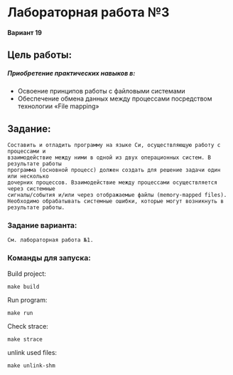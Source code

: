# Лабораторная работа №3

#### Вариант 19

## Цель работы:
##### Приобретение практических навыков в:

- Освоение принципов работы с файловыми системами
- Обеспечение обмена данных между процессами посредством технологии «File mapping»

## Задание:

```
Составить и отладить программу на языке Си, осуществляющую работу с процессами и 
взаимодействие между ними в одной из двух операционных систем. В результате работы 
программа (основной процесс) должен создать для решение задачи один или несколько 
дочерних процессов. Взаимодействие между процессами осуществляется через системные 
сигналы/события и/или через отображаемые файлы (memory-mapped files).
Необходимо обрабатывать системные ошибки, которые могут возникнуть в результате работы.
```

### Задание варианта:

```
См. лабораторная работа №1.
```


### Команды для запуска:
Build project:
```
make build
```

Run program:
```
make run
```

Check strace:
```
make strace
```

unlink used files:
```
make unlink-shm
```







